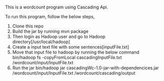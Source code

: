 This is a wordcount program using Cascading Api.

To run this program, follow the below steps,
1. Clone this repo
2. Build the jar by running mvn package
3. Then login as Hadoop user and go to Hadoop directory[/usr/local/hadoop]
4. Create a input text file with some sentences[inputFile.txt]
5. Move that input file to hadoop by running the below command
   bin/hadoop fs -copyFromLocal  cascadingInputFile.txt /wordcount/input/InputFile.txt
6. Run the jar 
    bin/hadoop jar cascadingWc-1.0-jar-with-dependencices.jar /wordcount/input/InputFile.txt /wordcount/cascading/output
